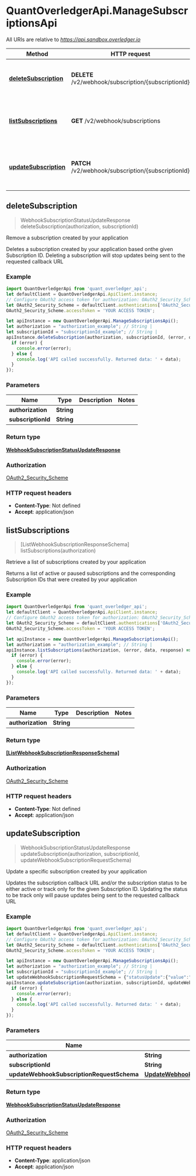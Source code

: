 # QuantOverledgerApi.ManageSubscriptionsApi

All URIs are relative to *https://api.sandbox.overledger.io*

Method | HTTP request | Description
------------- | ------------- | -------------
[**deleteSubscription**](ManageSubscriptionsApi.md#deleteSubscription) | **DELETE** /v2/webhook/subscription/{subscriptionId} | Remove a subscription created by your application
[**listSubscriptions**](ManageSubscriptionsApi.md#listSubscriptions) | **GET** /v2/webhook/subscriptions | Retrieve a list of subscriptions created by your application
[**updateSubscription**](ManageSubscriptionsApi.md#updateSubscription) | **PATCH** /v2/webhook/subscription/{subscriptionId} | Update a specific subscription created by your application



## deleteSubscription

> WebhookSubscriptionStatusUpdateResponse deleteSubscription(authorization, subscriptionId)

Remove a subscription created by your application

Deletes a subscription created by your application based onthe given Subscription ID. Deleting a subscription will stop updates being sent to the requested callback URL

### Example

```javascript
import QuantOverledgerApi from 'quant_overledger_api';
let defaultClient = QuantOverledgerApi.ApiClient.instance;
// Configure OAuth2 access token for authorization: OAuth2_Security_Scheme
let OAuth2_Security_Scheme = defaultClient.authentications['OAuth2_Security_Scheme'];
OAuth2_Security_Scheme.accessToken = 'YOUR ACCESS TOKEN';

let apiInstance = new QuantOverledgerApi.ManageSubscriptionsApi();
let authorization = "authorization_example"; // String | 
let subscriptionId = "subscriptionId_example"; // String | 
apiInstance.deleteSubscription(authorization, subscriptionId, (error, data, response) => {
  if (error) {
    console.error(error);
  } else {
    console.log('API called successfully. Returned data: ' + data);
  }
});
```

### Parameters


Name | Type | Description  | Notes
------------- | ------------- | ------------- | -------------
 **authorization** | **String**|  | 
 **subscriptionId** | **String**|  | 

### Return type

[**WebhookSubscriptionStatusUpdateResponse**](WebhookSubscriptionStatusUpdateResponse.md)

### Authorization

[OAuth2_Security_Scheme](../README.md#OAuth2_Security_Scheme)

### HTTP request headers

- **Content-Type**: Not defined
- **Accept**: application/json


## listSubscriptions

> [ListWebhookSubscriptionResponseSchema] listSubscriptions(authorization)

Retrieve a list of subscriptions created by your application

Returns a list of active or paused subscriptions and the corresponding Subscription IDs that were created by your application

### Example

```javascript
import QuantOverledgerApi from 'quant_overledger_api';
let defaultClient = QuantOverledgerApi.ApiClient.instance;
// Configure OAuth2 access token for authorization: OAuth2_Security_Scheme
let OAuth2_Security_Scheme = defaultClient.authentications['OAuth2_Security_Scheme'];
OAuth2_Security_Scheme.accessToken = 'YOUR ACCESS TOKEN';

let apiInstance = new QuantOverledgerApi.ManageSubscriptionsApi();
let authorization = "authorization_example"; // String | 
apiInstance.listSubscriptions(authorization, (error, data, response) => {
  if (error) {
    console.error(error);
  } else {
    console.log('API called successfully. Returned data: ' + data);
  }
});
```

### Parameters


Name | Type | Description  | Notes
------------- | ------------- | ------------- | -------------
 **authorization** | **String**|  | 

### Return type

[**[ListWebhookSubscriptionResponseSchema]**](ListWebhookSubscriptionResponseSchema.md)

### Authorization

[OAuth2_Security_Scheme](../README.md#OAuth2_Security_Scheme)

### HTTP request headers

- **Content-Type**: Not defined
- **Accept**: application/json


## updateSubscription

> WebhookSubscriptionStatusUpdateResponse updateSubscription(authorization, subscriptionId, updateWebhookSubscriptionRequestSchema)

Update a specific subscription created by your application

Updates the subscription callback URL and/or the subscription status to be either active or track only for the given Subscription ID. Updating the status to be track only will pause updates being sent to the requested callback URL

### Example

```javascript
import QuantOverledgerApi from 'quant_overledger_api';
let defaultClient = QuantOverledgerApi.ApiClient.instance;
// Configure OAuth2 access token for authorization: OAuth2_Security_Scheme
let OAuth2_Security_Scheme = defaultClient.authentications['OAuth2_Security_Scheme'];
OAuth2_Security_Scheme.accessToken = 'YOUR ACCESS TOKEN';

let apiInstance = new QuantOverledgerApi.ManageSubscriptionsApi();
let authorization = "authorization_example"; // String | 
let subscriptionId = "subscriptionId_example"; // String | 
let updateWebhookSubscriptionRequestSchema = {"statusUpdate":{"value":"ACTIVE"},"callbackUrl":"https://newcallbackUrl/endpoint"}; // UpdateWebhookSubscriptionRequestSchema | 
apiInstance.updateSubscription(authorization, subscriptionId, updateWebhookSubscriptionRequestSchema, (error, data, response) => {
  if (error) {
    console.error(error);
  } else {
    console.log('API called successfully. Returned data: ' + data);
  }
});
```

### Parameters


Name | Type | Description  | Notes
------------- | ------------- | ------------- | -------------
 **authorization** | **String**|  | 
 **subscriptionId** | **String**|  | 
 **updateWebhookSubscriptionRequestSchema** | [**UpdateWebhookSubscriptionRequestSchema**](UpdateWebhookSubscriptionRequestSchema.md)|  | 

### Return type

[**WebhookSubscriptionStatusUpdateResponse**](WebhookSubscriptionStatusUpdateResponse.md)

### Authorization

[OAuth2_Security_Scheme](../README.md#OAuth2_Security_Scheme)

### HTTP request headers

- **Content-Type**: application/json
- **Accept**: application/json

